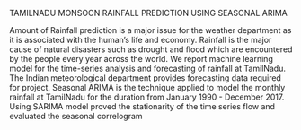 TAMILNADU MONSOON RAINFALL PREDICTION USING SEASONAL ARIMA


Amount of Rainfall prediction is a major issue for the weather department as it is associated with the human’s life and economy. Rainfall is the major cause of natural disasters such as drought and flood which are encountered by the people every year across the world. 
We report machine learning model for the time-series analysis and forecasting of rainfall at TamilNadu. 
The Indian meteorological department provides forecasting data required for project. Seasonal ARIMA is the technique applied to model the monthly rainfall at TamilNadu for the duration from January 1990 - December 2017. Using SARIMA model proved the stationarity of the time series flow and evaluated the seasonal correlogram
